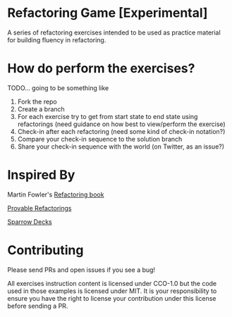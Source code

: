 # Refactoring Game [Experimental]
A series of refactoring exercises intended to be used as practice material for building fluency in refactoring.

# How do perform the exercises?

TODO... going to be something like
1. Fork the repo
1. Create a branch
1. For each exercise try to get from start state to end state using refactorings (need guidance on how best to view/perform the exercise)
1. Check-in after each refactoring (need some kind of check-in notation?)
1. Compare your check-in sequence to the solution branch
1. Share your check-in sequence with the world (on Twitter, as an issue?)

# Inspired By

Martin Fowler's [Refactoring book](https://martinfowler.com/books/refactoring.html)

[Provable Refactorings](https://github.com/InnovatingTeams/provable-refactorings)

[Sparrow Decks](http://llewellynfalco.blogspot.com/p/sparrow-decks.html)

# Contributing
Please send PRs and open issues if you see a bug!

All exercises instruction content is licensed under CCO-1.0 but the code used in those examples is licensed under MIT. It is your responsibility to ensure you have the right to license your contribution under this license before sending a PR.
